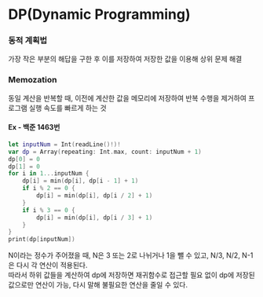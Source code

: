 # DP(Dynamic Programming)
### 동적 계획법
가장 작은 부분의 해답을 구한 후 이를 저장하여 저장한 값을 이용해 상위 문제 해결<br>

### Memozation
동일 계산을 반복할 때, 이전에 계산한 값을 메모리에 저장하여 반복 수행을 제거하여 프로그램 실행 속도를 빠르게 하는 것

#### Ex - 백준 1463번
```swift
let inputNum = Int(readLine()!)!
var dp = Array(repeating: Int.max, count: inputNum + 1)
dp[0] = 0
dp[1] = 0
for i in 1...inputNum {
    dp[i] = min(dp[i], dp[i - 1] + 1)
    if i % 2 == 0 {
        dp[i] = min(dp[i], dp[i / 2] + 1)
    }
    if i % 3 == 0 {
        dp[i] = min(dp[i], dp[i / 3] + 1)
    }
}
print(dp[inputNum])
```
N이라는 정수가 주어졌을 때, N은 3 또는 2로 나뉘거나 1을 뺄 수 있고, N/3, N/2, N-1은 다시 각 연산이 적용된다.<br>
따라서 하위 값들을 계산하여 dp에 저장하면 재귀함수로 접근할 필요 없이 dp에 저장된 값으로만 연산이 가능, 다시 말해 불필요한 연산을 줄일 수 있다.
